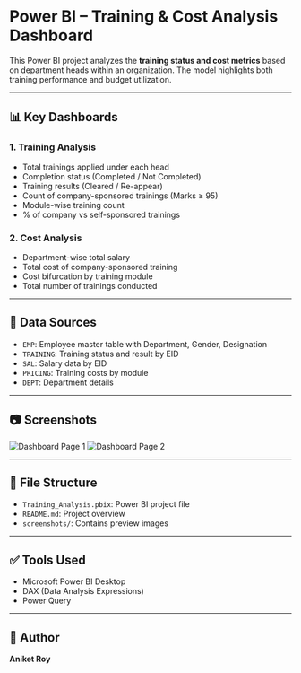 # Power BI – Training & Cost Analysis Dashboard

This Power BI project analyzes the **training status and cost metrics** based on department heads within an organization. The model highlights both training performance and budget utilization.

---

## 📊 Key Dashboards

### 1. Training Analysis
- Total trainings applied under each head
- Completion status (Completed / Not Completed)
- Training results (Cleared / Re-appear)
- Count of company-sponsored trainings (Marks ≥ 95)
- Module-wise training count
- % of company vs self-sponsored trainings

### 2. Cost Analysis
- Department-wise total salary
- Total cost of company-sponsored training
- Cost bifurcation by training module
- Total number of trainings conducted

---

## 🧩 Data Sources
- `EMP`: Employee master table with Department, Gender, Designation
- `TRAINING`: Training status and result by EID
- `SAL`: Salary data by EID
- `PRICING`: Training costs by module
- `DEPT`: Department details

---

## 📷 Screenshots

![Dashboard Page 1](screenshots/Training_Analysis_png.png)
![Dashboard Page 2](screenshots/Cost_Analysis_png.png)

---

## 📁 File Structure
- `Training_Analysis.pbix`: Power BI project file
- `README.md`: Project overview
- `screenshots/`: Contains preview images

---

## ✅ Tools Used
- Microsoft Power BI Desktop
- DAX (Data Analysis Expressions)
- Power Query

---

## 🚀 Author
**Aniket Roy**
